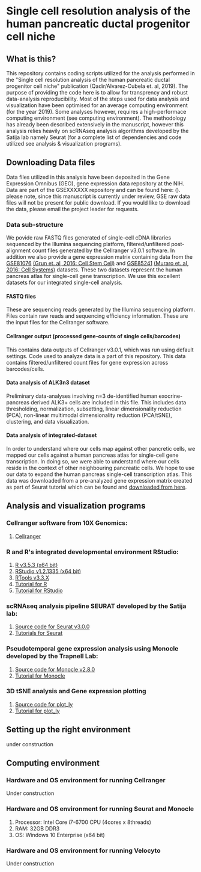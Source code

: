 # Single cell resolution analysis of the human pancreatic ductal progenitor cell niche

## What is this?
This repository contains coding scripts utilized for the analysis performed in the "Single cell resolution analysis of the human pancreatic ductal progenitor cell niche" publication (Qadir/Alvarez-Cubela et. al, 2019). The purpose of providing the code here is to allow for transprency and robust data-analysis reproducibility. Most of the steps used for data analysis and visualization have been optimised for an average computing environment (for the year 2019). Some analyses however, requires a high-performace computing environment (see computing environment). The methodology has already been described extensively in the manuscript, however this analysis relies heavily on scRNAseq analysis algorithms developed by the Satija lab namely Seurat (for a complete list of dependencies and code utilized see analysis & visualization programs).

## Downloading Data files
Data files utilized in this analysis have been deposited in the Gene Expression Omnibus (GEO), gene expression data repository at the NIH. Data are part of the GSEXXXXXX repository and can be found here: (). please note, since this manuscript is currently under review, GSE raw data files will not be present for public download. If you would like to download the data, please email the project leader for requests. 

### Data sub-structure
We povide raw FASTQ files generated of single-cell cDNA libraries sequenced by the Illumina sequencing platform, filtered/unfiltered post-alignment count files generated by the Cellranger v3.0.1 software. In addition we also provide a gene expression matrix containing data from the [GSE81076](https://www.ncbi.nlm.nih.gov/geo/query/acc.cgi?acc=GSE81076) [(Grun et. al, 2016: Cell Stem Cell)](https://www.sciencedirect.com/science/article/pii/S1934590916300947?via%3Dihub) and [GSE85241](https://www.ncbi.nlm.nih.gov/geo/query/acc.cgi?acc=GSE85241) [(Muraro et. al, 2016: Cell Systems)](https://www.sciencedirect.com/science/article/pii/S2405471216302927?via%3Dihub) datasets. These two datasets represent the human pancreas atlas for single-cell gene transcription. We use this excellent datasets for our integrated single-cell analysis.

#### FASTQ files
These are sequencing reads generated by the Illumina sequencing platform. Files contain raw reads and sequencing efficiency information.
These are the input files for the Cellranger software.

#### Cellranger output (processed gene-counts of single cells/barcodes)
This contains data outputs of Cellranger v3.0.1, which was run using default settings. Code used to analyze data is a part of this repository. This data contains filtered/unfiltered count files for gene expression across barcodes/cells. 

#### Data analysis of ALK3n3 dataset
Preliminary data-analyses involving n=3 de-identified human exocrine-pancreas derived ALK3+ cells are included in this file. This includes data thresholding, normalization, subsetting, linear dimensionality reduction (PCA), non-linear multimodal dimensionality reduction (PCA/tSNE), clustering, and data visualization.

#### Data analysis of integrated-dataset
In order to understand where our cells map against other pancretic cells, we mapped our cells against a human pancreas atlas for single-cell gene transcription. In doing so, we were able to understand where our cells reside in the context of other neighbouring pancreatic cells. We hope to use our data to expand the human pancreas single-cell transcription atlas. This data was downloaded from a pre-analyzed gene expression matrix created as part of Seurat tutorial which can be found and [downloaded from here](https://satijalab.org/seurat/v3.0/pancreas_integration_label_transfer.html).

## Analysis and visualization programs
### Cellranger software from 10X Genomics:
1. [Cellranger](https://support.10xgenomics.com/single-cell-gene-expression/software/pipelines/latest/installation)

### R and R's integrated developmental environment RStudio:
1. [R v3.5.3 (x64 bit)](https://cran.r-project.org/bin/windows/base/old/)
2. [RStudio v1.2.1335 (x64 bit)](https://www.rstudio.com/products/rstudio/download/)
3. [RTools v3.3.X](https://cran.r-project.org/bin/windows/Rtools/index.html)
4. [Tutorial for R](https://cran.r-project.org/doc/manuals/r-release/R-intro.html)
5. [Tutorial for RStudio](https://resources.rstudio.com/)

### scRNAseq analysis pipeline SEURAT developed by the Satija lab:
1. [Source code for Seurat v3.0.0](https://cran.r-project.org/web/packages/Seurat/index.html)
2. [Tutorials for Seurat](https://satijalab.org/seurat/)

### Pseudotemporal gene expression analysis using Monocle developed by the Trapnell Lab:
1. [Source code for Monocle v2.8.0](https://bioconductor.org/packages/release/bioc/html/monocle.html)
2. [Tutorial for Monocle](http://cole-trapnell-lab.github.io/monocle-release/docs/#constructing-single-cell-trajectories)

### 3D tSNE analysis and Gene expression plotting
1. [Source code for plot_ly](https://cran.r-project.org/web/packages/plotly/index.html)
2. [Tutorial for plot_ly](https://plot.ly/r/)

## Setting up the right environment
under construction

## Computing environment
### Hardware and OS environment for running Cellranger
Under construction

### Hardware and OS environment for running Seurat and Monocle
1. Processor: Intel Core i7-6700 CPU (4cores x 8threads)
2. RAM: 32GB DDR3
3. OS: Windows 10 Enterprise (x64 bit)

### Hardware and OS environment for running Velocyto
Under construction
